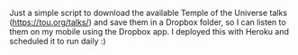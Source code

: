Just a simple script to download the available Temple of the Universe talks (https://tou.org/talks/) and save them in a Dropbox folder, so I can listen to them on my mobile using the Dropbox app. I deployed this with Heroku and scheduled it to run daily :)
